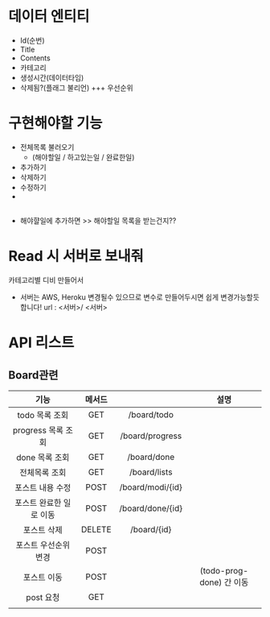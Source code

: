 # 데이터 엔티티
- Id(순번)
- Title
- Contents
- 카테고리
- 생성시간(데이터타임)
- 삭제됨?(플래그 불리언)
+++ 우선순위

# 구현해야할 기능 
- 전체목록 불러오기 
  - (해야할일 / 하고있는일 / 완료한일)
- 추가하기
- 삭제하기
- 수정하기
- 
## 
- 해야햘일에 추가하면 >> 해야할일 목록을 받는건지??


# Read 시 서버로 보내줘
카테고리별 디비 만들어서


- 서버는 AWS, Heroku 변경될수 있으므로 변수로 만들어두시면 쉽게 변경가능할듯 합니다!
url : <서버>/
<서버> 
# API 리스트
## Board관련
| 기능 | 메서드 |  | 설명|
|:---:|:---:|:---:|:---:|
|todo 목록 조회|GET|/board/todo||
| progress 목록 조회|GET|/board/progress||
| done 목록 조회|GET|/board/done||
| 전체목록 조회|GET|/board/lists||
| 포스트 내용 수정|POST|/board/modi/{id}||
| 포스트 완료한 일로 이동|POST|/board/done/{id}| |
| 포스트 삭제|DELETE|/board/{id}||
| 포스트 우선순위 변경|POST|||
| 포스트 이동|POST||(todo-prog-done) 간 이동|
| post 요청|GET|||
||||
